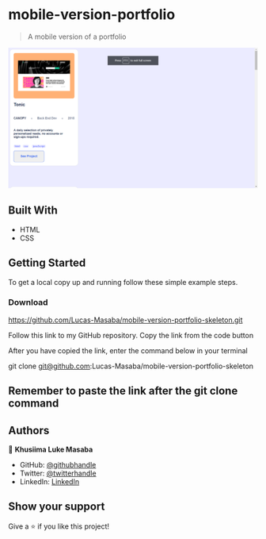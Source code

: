 # mobile-version-portfolio

> A mobile version of a portfolio

![screenshot](./pics/screenshot.png)




## Built With

- HTML
- CSS


## Getting Started


To get a local copy up and running follow these simple example steps.

### Download 
https://github.com/Lucas-Masaba/mobile-version-portfolio-skeleton.git
 
Follow this link to my GitHub repository. Copy the link from the code button
 
After you have copied the link, enter the command below in your terminal
 
git clone git@github.com:Lucas-Masaba/mobile-version-portfolio-skeleton

## Remember to paste the link after the git clone command 

## Authors

👤 **Khusiima Luke Masaba**

- GitHub: [@githubhandle](https://github.com/Lucas-Masaba)
- Twitter: [@twitterhandle](https://twitter.com/MasabaLuke)
- LinkedIn: [LinkedIn](https://linkedin.com/in/khusiima-luke-masaba-59060a121)





## Show your support

Give a ⭐️ if you like this project!

